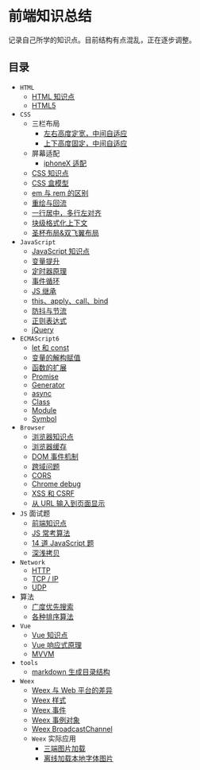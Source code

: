# 前端知识总结

记录自己所学的知识点。目前结构有点混乱，正在逐步调整。

## 目录

- `HTML`
  - [HTML 知识点](html/html_knowledge_points.md)
  - [HTML5](html/html5.md)
- `CSS`
  - 三栏布局
    - [左右高度定宽，中间自适应](css/three_column_layout/left_and_right_set_high.md)
    - [上下高度固定，中间自适应](css/three_column_layout/up_and_down_set_high.md)
  - 屏幕适配
    - [iphoneX 适配](css/screen_fit/iphoneX_adaptation.md)
  - [CSS 知识点](css/css_knowledge_points.md)
  - [CSS 盒模型](css/css_box_model.md)
  - [em 与 rem 的区别](css/diff_between_em_and_rem.md)
  - [重绘与回流](css/repaint_and_reflow.md)
  - [一行居中，多行左对齐](css/line_center_or_lines_left_align.md)
  - [块级格式化上下文](css/block_formatting_context.md)
  - [圣杯布局&双飞翼布局](css/grail_layout_and_dual_flying_wings_layout.md)
- `JavaScript`
  - [JavaScript 知识点](javascript/JS_knowledge_points.md)
  - [变量提升](javascript/improve_variable.md)
  - [定时器原理](javascript/timer_principle.md)
  - [事件循环](javascript/event_loop.md)
  - [JS 继承](javascript/js_inherited.md)
  - [this、apply、call、bind](javascript/this_apply_call_bind.md)
  - [防抖与节流](javascript/debounce_and_throttle.md)
  - [正则表达式](javascript/RegExp.md)
  - [jQuery](javascript/jquery.md)
- `ECMAScript6`
  - [let 和 const](ES6/let_and_const.md)
  - [变量的解构赋值](ES6/variable_deconstruction_and_assign.md)
  - [函数的扩展](ES6/function_extend.md)
  - [Promise](ES6/promise.md)
  - [Generator](ES6/generator.md)
  - [async](ES6/async.md)
  - [Class](ES6/class.md)
  - [Module](ES6/module.md)
  - [Symbol](ES6/symbol.md)
- `Browser`
  - [浏览器知识点](browser/browser_knowledge_points.md)
  - [浏览器缓存](browser/browser_cache.md)
  - [DOM 事件机制](browser/dom_event.md)
  - [跨域问题](browser/cross_domain.md)
  - [CORS](browser/cors.md)
  - [Chrome debug](browser/chrome_debug.md)
  - [XSS 和 CSRF](browser/XSS_CSRF.md)
  - [从 URL 输入到页面显示](browser/process_URL_to_display_page.md)
- `JS` 面试题
  - [前端知识点](JS_interviewQuestions/qian-duan-kao-dian.md)
  - [JS 常考算法](JS_interviewQuestions/suan-fa-zhuan-ti-yi.md)
  - [14 道 JavaScript 题](JS_interviewQuestions/14dao-javascript-ti.md)
  - [深浅拷贝](JS_interviewQuestions/shallow_and_deep_copy.md)
- `Network`
  - [HTTP](network/http.md)
  - [TCP / IP](network/tcpip.md)
  - [UDP](network/udp.md)
- 算法
  - [广度优先搜索](Algorithm/Breadth_priority_search.md)
  - [各种排序算法](Algorithm/sort/sort.md)
- `Vue`
  - [Vue 知识点](vue/vuekao-dian.md)
  - [Vue 响应式原理](vue/vuexiang-ying-shi-yuan-li.md)
  - [MVVM](vue/mvvm.md)
- `tools`
  - [markdown 生成目录结构](tools/generateFileDir.md)
- `Weex`
  - [Weex 与 Web 平台的差异](weex/diff_between_Weex_and_Web.md)
  - [Weex 样式](weex/Weex_Style.md)
  - [Weex 事件](weex/Weex_Event.md)
  - [Weex 事例对象](weex/Weex_instance_variables.md)
  - [Weex BroadcastChannel](weex/Weex_BroadcastChannel.md)
  - `Weex` 实际应用
    - [三端图片加载](weex/practical_application/load_pictures.md)
    - [离线加载本地字体图片](weex/practical_application/load_fonts_file.md)